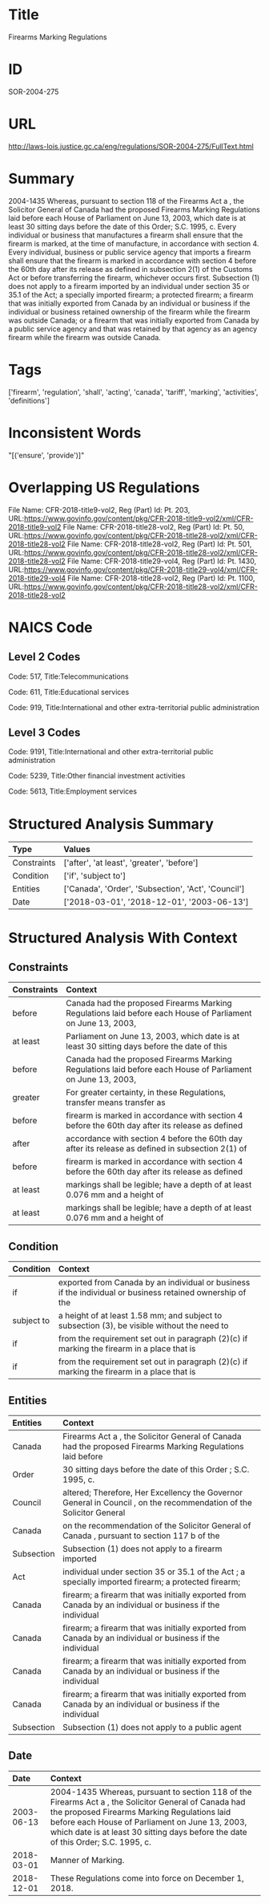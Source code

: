 # Title
Firearms Marking Regulations


# ID
SOR-2004-275

# URL
http://laws-lois.justice.gc.ca/eng/regulations/SOR-2004-275/FullText.html


# Summary
2004-1435 Whereas, pursuant to section 118 of the  Firearms Act a , the Solicitor General of Canada had the proposed  Firearms Marking Regulations  laid before each House of Parliament on June 13, 2003, which date is at least 30 sitting days before the date of this Order; S.C. 1995, c.
Every individual or business that manufactures a firearm shall ensure that the firearm is marked, at the time of manufacture, in accordance with section 4.
Every individual, business or public service agency that imports a firearm shall ensure that the firearm is marked in accordance with section 4 before the 60th day after its release as defined in subsection 2(1) of the  Customs Act  or before transferring the firearm, whichever occurs first.
Subsection (1) does not apply to a firearm imported by an individual under section 35 or 35.1 of the Act; a specially imported firearm; a protected firearm; a firearm that was initially exported from Canada by an individual or business if the individual or business retained ownership of the firearm while the firearm was outside Canada; or a firearm that was initially exported from Canada by a public service agency and that was retained by that agency as an agency firearm while the firearm was outside Canada.


# Tags
['firearm', 'regulation', 'shall', 'acting', 'canada', 'tariff', 'marking', 'activities', 'definitions']


# Inconsistent Words
"[('ensure', 'provide')]"


# Overlapping US Regulations
File Name: CFR-2018-title9-vol2, Reg (Part) Id: Pt. 203, URL:https://www.govinfo.gov/content/pkg/CFR-2018-title9-vol2/xml/CFR-2018-title9-vol2
File Name: CFR-2018-title28-vol2, Reg (Part) Id: Pt. 50, URL:https://www.govinfo.gov/content/pkg/CFR-2018-title28-vol2/xml/CFR-2018-title28-vol2
File Name: CFR-2018-title28-vol2, Reg (Part) Id: Pt. 501, URL:https://www.govinfo.gov/content/pkg/CFR-2018-title28-vol2/xml/CFR-2018-title28-vol2
File Name: CFR-2018-title29-vol4, Reg (Part) Id: Pt. 1430, URL:https://www.govinfo.gov/content/pkg/CFR-2018-title29-vol4/xml/CFR-2018-title29-vol4
File Name: CFR-2018-title28-vol2, Reg (Part) Id: Pt. 1100, URL:https://www.govinfo.gov/content/pkg/CFR-2018-title28-vol2/xml/CFR-2018-title28-vol2



# NAICS Code
## Level 2 Codes
Code: 517, Title:Telecommunications

Code: 611, Title:Educational services

Code: 919, Title:International and other extra-territorial public administration




## Level 3 Codes
Code: 9191, Title:International and other extra-territorial public administration

Code: 5239, Title:Other financial investment activities

Code: 5613, Title:Employment services







# Structured Analysis Summary
| Type        | Values                                              |
|:------------|:----------------------------------------------------|
| Constraints | ['after', 'at least', 'greater', 'before']          |
| Condition   | ['if', 'subject to']                                |
| Entities    | ['Canada', 'Order', 'Subsection', 'Act', 'Council'] |
| Date        | ['2018-03-01', '2018-12-01', '2003-06-13']          |


# Structured Analysis With Context
 


## Constraints
| Constraints   | Context                                                                                                     |
|:--------------|:------------------------------------------------------------------------------------------------------------|
| before        | Canada had the proposed Firearms Marking Regulations laid before each House of Parliament on June 13, 2003, |
| at least      | Parliament on June 13, 2003, which date is at least 30 sitting days before the date of this                 |
| before        | Canada had the proposed Firearms Marking Regulations laid before each House of Parliament on June 13, 2003, |
| greater       | For  greater certainty, in these Regulations, transfer means transfer as                                    |
| before        | firearm is marked in accordance with section 4 before the 60th day after its release as defined             |
| after         | accordance with section 4 before the 60th day after its release as defined in subsection 2(1) of            |
| before        | firearm is marked in accordance with section 4 before the 60th day after its release as defined             |
| at least      | markings shall be legible; have a depth of at least  0.076 mm and a height of                               |
| at least      | markings shall be legible; have a depth of at least  0.076 mm and a height of                               |


## Condition
| Condition   | Context                                                                                                   |
|:------------|:----------------------------------------------------------------------------------------------------------|
| if          | exported from Canada by an individual or business if the individual or business retained ownership of the |
| subject to  | a height of at least 1.58 mm; and subject to subsection (3), be visible without the need to               |
| if          | from the requirement set out in paragraph (2)(c) if marking the firearm in a place that is                |
| if          | from the requirement set out in paragraph (2)(c) if marking the firearm in a place that is                |


## Entities
| Entities   | Context                                                                                                             |
|:-----------|:--------------------------------------------------------------------------------------------------------------------|
| Canada     | Firearms Act a , the Solicitor General of Canada had the proposed Firearms Marking Regulations laid before          |
| Order      | 30 sitting days before the date of this Order ; S.C. 1995, c.                                                       |
| Council    | altered; Therefore, Her Excellency the Governor General in Council , on the recommendation of the Solicitor General |
| Canada     | on the recommendation of the Solicitor General of Canada , pursuant to section 117 b of the                         |
| Subsection | Subsection (1) does not apply to a firearm imported                                                                 |
| Act        | individual under section 35 or 35.1 of the Act ; a specially imported firearm; a protected firearm;                 |
| Canada     | firearm; a firearm that was initially exported from Canada by an individual or business if the individual           |
| Canada     | firearm; a firearm that was initially exported from Canada by an individual or business if the individual           |
| Canada     | firearm; a firearm that was initially exported from Canada by an individual or business if the individual           |
| Canada     | firearm; a firearm that was initially exported from Canada by an individual or business if the individual           |
| Subsection | Subsection (1) does not apply to a public agent                                                                     |


## Date
| Date       | Context                                                                                                                                                                                                                                                                                        |
|:-----------|:-----------------------------------------------------------------------------------------------------------------------------------------------------------------------------------------------------------------------------------------------------------------------------------------------|
| 2003-06-13 | 2004-1435 Whereas, pursuant to section 118 of the  Firearms Act a , the Solicitor General of Canada had the proposed  Firearms Marking Regulations  laid before each House of Parliament on June 13, 2003, which date is at least 30 sitting days before the date of this Order; S.C. 1995, c. |
| 2018-03-01 | Manner of Marking.                                                                                                                                                                                                                                                                             |
| 2018-12-01 | These Regulations come into force on December 1, 2018.                                                                                                                                                                                                                                         |


